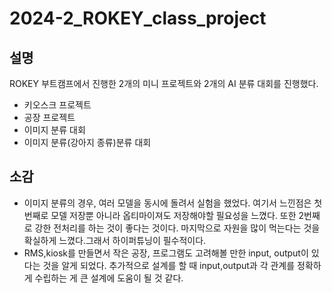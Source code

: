 # 2024-2_ROKEY_class_project
## 설명
ROKEY 부트캠프에서 진행한 2개의 미니 프로젝트와 2개의 AI 분류 대회를 진행했다.
- 키오스크 프로젝트
- 공장 프로젝트
- 이미지 분류 대회
- 이미지 분류(강아지 종류)분류 대회

## 소감
- 이미지 분류의 경우, 여러 모델을 동시에 돌려서 실험을 했었다. 여기서 느낀점은 첫 번째로 모델 저장뿐 아니라 옵티마이져도 저장해야할 필요성을 느꼈다. 또한 2번째로 강한 전처리를 하는 것이 좋다는 것이다. 마지막으로 자원을 많이 먹는다는 것을 확실하게 느꼈다.그래서 하이퍼튜닝이 필수적이다.
- RMS,kiosk를 만들면서 작은 공장, 프로그램도 고려해볼 만한 input, output이 있다는 것을 알게 되었다. 추가적으로 설계를 할 때 input,output과 각 관계를 정확하게 수립하는 게 큰 설계에 도움이 될 것 같다.
